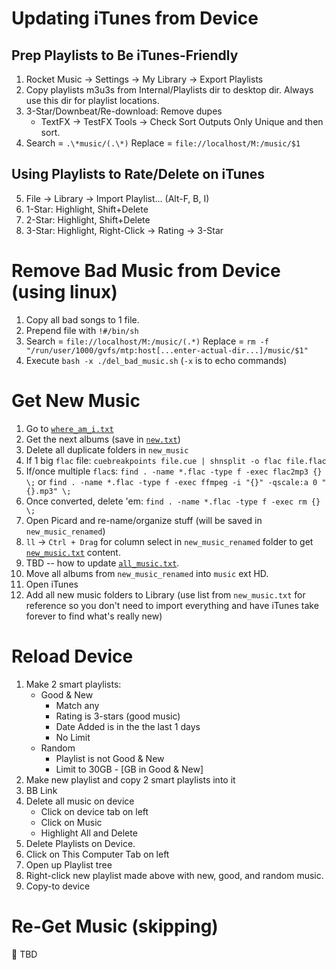 # Updating iTunes from Device

## Prep Playlists to Be iTunes-Friendly
1. Rocket Music -> Settings -> My Library -> Export Playlists
2. Copy playlists m3u3s from Internal/Playlists dir to desktop dir. Always use this dir for playlist locations.
3. 3-Star/Downbeat/Re-download: Remove dupes
    - TextFX -> TestFX Tools -> Check Sort Outputs Only Unique and then sort.
4. Search  = `.\*music/(.\*)`
   Replace = `file://localhost/M:/music/$1`

## Using Playlists to Rate/Delete on iTunes
5. File -> Library -> Import Playlist... (Alt-F, B, I)
6. 1-Star: Highlight, Shift+Delete
7. 2-Star: Highlight, Shift+Delete
8. 3-Star: Highlight, Right-Click -> Rating -> 3-Star

# Remove Bad Music from Device (using linux)
1. Copy all bad songs to 1 file.
2. Prepend file with `!#/bin/sh`
3. Search  = `file://localhost/M:/music/(.*)`
   Replace = `rm -f "/run/user/1000/gvfs/mtp:host[...enter-actual-dir...]/music/$1"`
4. Execute `bash -x ./del_bad_music.sh` (`-x` is to echo commands)

# Get New Music
1. Go to [`where_am_i.txt`](https://github.com/jclevine/music_rating_instructions/blob/master/new/where_am_i.txt)
2. Get the next albums (save in [`new.txt`](https://github.com/jclevine/music_rating_instructions/blob/master/new/new.txt))
4. Delete all duplicate folders in `new_music`
5. If 1 big `flac` file: `cuebreakpoints file.cue | shnsplit -o flac file.flac`
6. If/once multiple `flac`s: `find . -name *.flac -type f -exec flac2mp3 {} \;` or
                    `find . -name *.flac -type f -exec ffmpeg -i "{}" -qscale:a 0 "{}.mp3" \;`  
7. Once converted, delete 'em: `find . -name *.flac -type f -exec rm {} \;`
8. Open Picard and re-name/organize stuff (will be saved in `new_music_renamed`)
9. `ll` -> `Ctrl + Drag` for column select in `new_music_renamed` folder to get [`new_music.txt`](https://github.com/jclevine/music_rating_instructions/blob/master/new/new.txt) content.
10. TBD -- how to update [`all_music.txt`](https://github.com/jclevine/music_rating_instructions/blob/master/music_lists/all_music.txt).
9. Move all albums from `new_music_renamed` into `music` ext HD.
10. Open iTunes
11. Add all new music folders to Library (use list from `new_music.txt` for reference so you don't need to import everything and have iTunes take forever to find what's really new)

# Reload Device
1. Make 2 smart playlists:
    - Good & New
        - Match any
        - Rating is 3-stars (good music)
        - Date Added is in the the last 1 days
        - No Limit
    - Random
        - Playlist is not Good & New
        - Limit to 30GB - [GB in Good & New]
2. Make new playlist and copy 2 smart playlists into it
3. BB Link
4. Delete all music on device
    - Click on device tab on left
    - Click on Music
    - Highlight All and Delete
5. Delete Playlists on Device.
6. Click on This Computer Tab on left
7. Open up Playlist tree
8. Right-click new playlist made above with new, good, and random music.
9. Copy-to device

# Re-Get Music (skipping)
:small_orange_diamond: TBD
